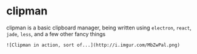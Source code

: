 # clipman

clipman is a basic clipboard manager, being written using `electron`, `react`, `jade`, `less`, and a few other fancy things

`![Clipman in action, sort of...](http://i.imgur.com/MbZwPal.png)`
